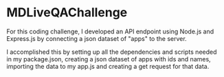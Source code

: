 # MDLiveQAChallenge

For this coding challenge, I developed an API endpoint using Node.js and Express.js by connecting a json dataset of "apps" to the server. 

I accomplished this by setting up all the dependencies and scripts needed in my package.json, creating a json dataset of apps with ids and names, importing the data to my app.js and creating a get request for that data.

